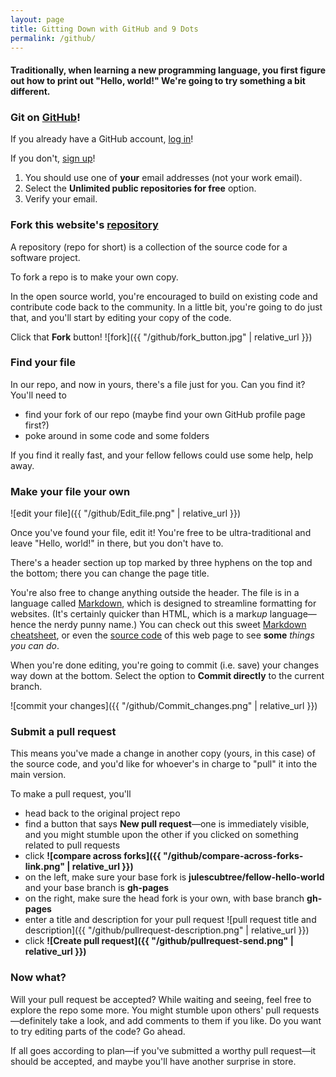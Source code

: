 ```yaml
---
layout: page
title: Gitting Down with GitHub and 9 Dots
permalink: /github/
---
```


#### Traditionally, when learning a new programming language, you first figure out how to print out "Hello, world!" We're going to try something a bit different.

### Git on [GitHub](https://github.com/)!

If you already have a GitHub account, [log in](https://github.com/login)!

If you don't, [sign up](https://github.com/join?source=header-home)!

1. You should use one of **your** email addresses (not your work email).
2. Select the **Unlimited public repositories for free** option.
3. Verify your email.

### Fork this website's [repository](https://github.com/julescubtree/fellow-hello-world/)

A repository (repo for short) is a collection of the source code for a software project.

To fork a repo is to make your own copy.

In the open source world, you're encouraged to build on existing code and contribute code back to the community. In a little bit, you're going to do just that, and you'll start by editing your copy of the code.

Click that **Fork** button! ![fork]({{ "/github/fork_button.jpg" | relative_url }})

### Find **your** file

In our repo, and now in yours, there's a file just for you. Can you find it? You'll need to

* find your fork of our repo (maybe find your own GitHub profile page first?)
* poke around in some code and some folders

If you find it really fast, and your fellow fellows could use some help, help away.

### Make your file your own

![edit your file]({{ "/github/Edit_file.png" | relative_url }})

Once you've found your file, edit it! You're free to be ultra-traditional and leave "Hello, world!" in there, but you don't have to.

There's a header section up top marked by three hyphens on the top and the bottom; there you can change the page title.

You're also free to change anything outside the header. The file is in a language called [Markdown](https://daringfireball.net/projects/markdown/), which is designed to streamline formatting for websites. (It's certainly quicker than HTML, which is a mark*up* language—hence the nerdy punny name.) You can check out this sweet [Markdown cheatsheet](https://github.com/adam-p/markdown-here/wiki/Markdown-Cheatsheet), or even the [source code](https://raw.githubusercontent.com/julescubtree/fellow-hello-world/gh-pages/github/github.md) of this web page to see **some** *things you can do*.

When you're done editing, you're going to commit (i.e. save) your changes way down at the bottom. Select the option to **Commit directly** to the current branch.

![commit your changes]({{ "/github/Commit_changes.png" | relative_url }})

### Submit a pull request

This means you've made a change in another copy (yours, in this case) of the source code, and you'd like for whoever's in charge to "pull" it into the main version.

To make a pull request, you'll

* head back to the original project repo
* find a button that says **New pull request**—one is immediately visible, and you might stumble upon the other if you clicked on something related to pull requests
* click **![compare across forks]({{ "/github/compare-across-forks-link.png" | relative_url }})**
* on the left, make sure your base fork is **julescubtree/fellow-hello-world** and your base branch is **gh-pages**
* on the right, make sure the head fork is your own, with base branch **gh-pages**
* enter a title and description for your pull request ![pull request title and description]({{ "/github/pullrequest-description.png" | relative_url }})
* click **![Create pull request]({{ "/github/pullrequest-send.png" | relative_url }})**

### Now what?

Will your pull request be accepted? While waiting and seeing, feel free to explore the repo some more. You might stumble upon others' pull requests—definitely take a look, and add comments to them if you like. Do you want to try editing parts of the code? Go ahead.

If all goes according to plan—if you've submitted a worthy pull request—it should be accepted, and maybe you'll have another surprise in store.
